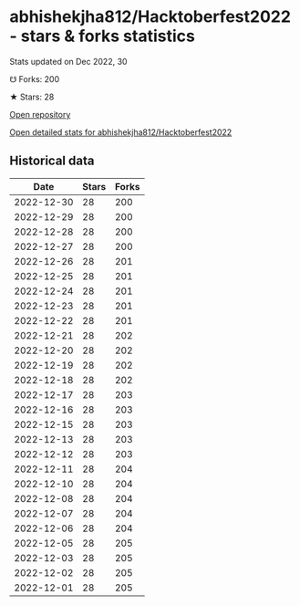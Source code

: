 # abhishekjha812/Hacktoberfest2022 - stars & forks statistics

Stats updated on Dec 2022, 30

☋ Forks: 200

★ Stars: 28

[Open repository](https://github.com/abhishekjha812/Hacktoberfest2022)

[Open detailed stats for abhishekjha812/Hacktoberfest2022](https://reviewgithub.com/rep/abhishekjha812/Hacktoberfest2022)

## Historical data
| Date | Stars | Forks |
|------|-------|-------|
| 2022-12-30 | 28 | 200 | 
| 2022-12-29 | 28 | 200 | 
| 2022-12-28 | 28 | 200 | 
| 2022-12-27 | 28 | 200 | 
| 2022-12-26 | 28 | 201 | 
| 2022-12-25 | 28 | 201 | 
| 2022-12-24 | 28 | 201 | 
| 2022-12-23 | 28 | 201 | 
| 2022-12-22 | 28 | 201 | 
| 2022-12-21 | 28 | 202 | 
| 2022-12-20 | 28 | 202 | 
| 2022-12-19 | 28 | 202 | 
| 2022-12-18 | 28 | 202 | 
| 2022-12-17 | 28 | 203 | 
| 2022-12-16 | 28 | 203 | 
| 2022-12-15 | 28 | 203 | 
| 2022-12-13 | 28 | 203 | 
| 2022-12-12 | 28 | 203 | 
| 2022-12-11 | 28 | 204 | 
| 2022-12-10 | 28 | 204 | 
| 2022-12-08 | 28 | 204 | 
| 2022-12-07 | 28 | 204 | 
| 2022-12-06 | 28 | 204 | 
| 2022-12-05 | 28 | 205 | 
| 2022-12-03 | 28 | 205 | 
| 2022-12-02 | 28 | 205 | 
| 2022-12-01 | 28 | 205 | 

